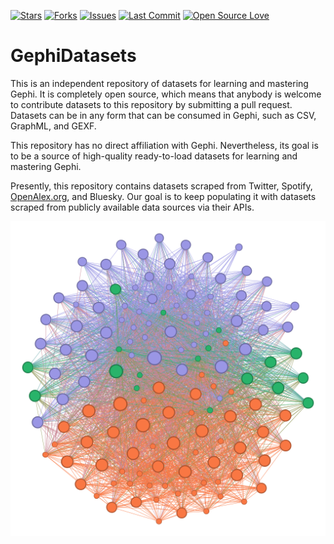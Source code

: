 [![Stars](https://img.shields.io/github/stars/Ifeanyi55/GephiDatasets?style=social)](https://github.com/Ifeanyi55/GephiDatasets/stargazers)
[![Forks](https://img.shields.io/github/forks/Ifeanyi55/GephiDatasets?style=social)](https://github.com/Ifeanyi55/GephiDatasets/network/members)
[![Issues](https://img.shields.io/github/issues/Ifeanyi55/GephiDatasets)](https://github.com/Ifeanyi55/GephiDatasets/issues)
[![Last Commit](https://img.shields.io/github/last-commit/Ifeanyi55/GephiDatasets)](https://github.com/Ifeanyi55/GephiDatasets/commits/main)
[![Open Source Love](https://badges.frapsoft.com/os/v1/open-source.svg?v=103)](https://github.com/Ifeanyi55/GephiDatasets)

# GephiDatasets
This is an independent repository of datasets for learning and mastering Gephi. It is completely open source, which means that anybody is welcome to contribute datasets to this repository by submitting a pull request. 
Datasets can be in any form that can be consumed in Gephi, such as CSV, GraphML, and GEXF. 

This repository has no direct affiliation with Gephi. Nevertheless, its goal is to be a source of high-quality ready-to-load datasets for learning and mastering Gephi.

Presently, this repository contains datasets scraped from Twitter, Spotify, [OpenAlex.org](https://openalex.org/), and Bluesky. Our goal is to keep populating it with datasets scraped from publicly available data sources via their APIs.

![Gephi Graph](internet_kg.png)
